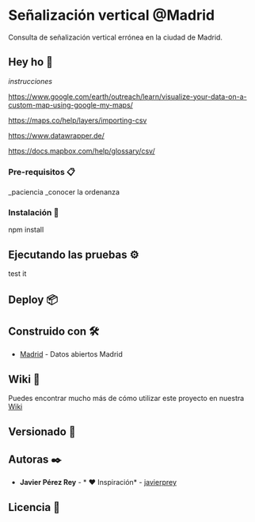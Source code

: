 # Señalización vertical @Madrid 

Consulta de señalización vertical errónea en la ciudad de Madrid. 

## Hey ho 🚀

_instrucciones_

https://www.google.com/earth/outreach/learn/visualize-your-data-on-a-custom-map-using-google-my-maps/

https://maps.co/help/layers/importing-csv

https://www.datawrapper.de/

https://docs.mapbox.com/help/glossary/csv/


### Pre-requisitos 📋

_paciencia
_conocer la ordenanza

### Instalación 🔧

npm install

## Ejecutando las pruebas ⚙️

test it

## Deploy 📦

## Construido con 🛠️

* [Madrid](https://datos.madrid.es/portal/site/egob/menuitem.c05c1f754a33a9fbe4b2e4b284f1a5a0/?vgnextoid=8db16d68abd56610VgnVCM1000001d4a900aRCRD&vgnextchannel=374512b9ace9f310VgnVCM100000171f5a0aRCRD&vgnextfmt=default&fbclid=IwAR0MTIvMJE4jaNFvmwvVhZ61LjMaweQoWPVIhWqvlvTdp9wMsKMtcoV85EY) - Datos abiertos Madrid

## Wiki 📖

Puedes encontrar mucho más de cómo utilizar este proyecto en nuestra [Wiki](https://github.com/tu/proyecto/wiki)

## Versionado 📌


## Autoras ✒️

* **Javier Pérez Rey** - * ❤️ Inspiración* - [javierprey](https://twitter.com/javierperezrey)

## Licencia 📄

